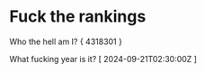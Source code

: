 # Fuck the rankings

Who the hell am I?
{ 4318301 }

What fucking year is it?
[ 2024-09-21T02:30:00Z ]
